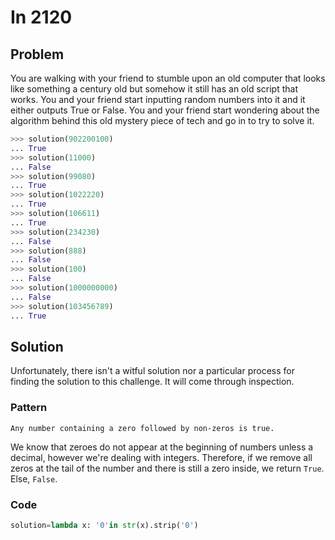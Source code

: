
# In 2120

## Problem
You are walking with your friend to stumble upon an old computer that looks like something a century old but somehow it
still has an old script that works. You and your friend start inputting random numbers into it and it either outputs
True or False. You and your friend start wondering about the algorithm behind this old mystery piece of tech and go in
to try to solve it.

```python
>>> solution(902200100)
... True
>>> solution(11000)
... False
>>> solution(99080)
... True
>>> solution(1022220)
... True
>>> solution(106611)
... True
>>> solution(234230)
... False
>>> solution(888)
... False
>>> solution(100)
... False
>>> solution(1000000000)
... False
>>> solution(103456789) 
... True
```

## Solution

Unfortunately, there isn't a witful solution nor a particular process for finding the solution to this challenge. It
will come through inspection.


### Pattern

    Any number containing a zero followed by non-zeros is true.


We know that zeroes do not appear at the beginning of numbers unless a decimal, however we're dealing with integers.
Therefore, if we remove all zeros at the tail of the number and there is still a zero inside, we return `True`. 
Else, `False`.


### Code
```python
solution=lambda x: '0'in str(x).strip('0')
```
